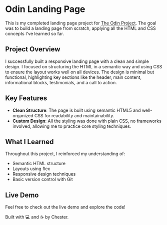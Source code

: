 # Odin Landing Page

This is my completed landing page project for [The Odin Project](https://www.theodinproject.com/). The goal was to build a landing page from scratch, applying all the HTML and CSS concepts I've learned so far.

## Project Overview

I successfully built a responsive landing page with a clean and simple design. I focused on structuring the HTML in a semantic way and using CSS to ensure the layout works well on all devices. The design is minimal but functional, highlighting key sections like the header, main content, informational blocks, testimonials, and a call to action.

## Key Features

- **Clean Structure**: The page is built using semantic HTML5 and well-organized CSS for readability and maintainability.
- **Custom Design**: All the styling was done with plain CSS, no frameworks involved, allowing me to practice core styling techniques.

## What I Learned

Throughout this project, I reinforced my understanding of:
- Semantic HTML structure
- Layouts using flex
- Responsive design techniques
- Basic version control with Git

## Live Demo

Feel free to check out the live demo and explore the code!

Built with 💻 and ☕ by Chester.